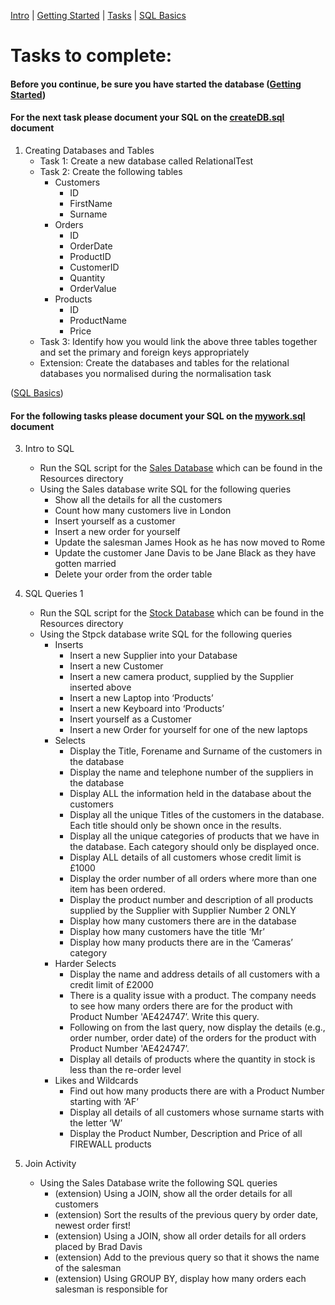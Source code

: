 [Intro](./README.md) | [Getting Started](./Getting%20Started.md) | [Tasks](./Tasks.md) | [SQL Basics](./sqlbasics.md)

# Tasks to complete:     

#### Before you continue, be sure you have started the database ([Getting Started](./Getting%20Started.md))

#### For the next task please document your SQL on the [createDB.sql](./createDB.sql) document
1. Creating Databases and Tables
   - Task 1: Create a new database called RelationalTest
   - Task 2: Create the following tables
      - Customers
           - ID
           - FirstName
           - Surname
      - Orders
           - ID
           - OrderDate
           - ProductID
           - CustomerID
           - Quantity
           - OrderValue
      - Products
           - ID
           - ProductName
           - Price
   - Task 3: Identify how you would link the above three tables together and set the primary and foreign keys appropriately
   - Extension: Create the databases and tables for the relational databases you normalised during the normalisation task

([SQL Basics](./sqlbasics.md))

#### For the following tasks please document your SQL on the [mywork.sql](./mywork.sql) document

3. Intro to SQL
   - Run the SQL script for the [Sales Database](./Resources/Sales_db_script%20(MySQL).sql) which can be found in the Resources directory
   - Using the Sales database write SQL for the following queries
      - Show all the details for all the customers
      - Count how many customers live in London
      - Insert yourself as a customer
      - Insert a new order for yourself
      - Update the salesman James Hook as he has now moved to Rome
      - Update the customer Jane Davis to be Jane Black as they have gotten married
      - Delete your order from the order table


4. SQL Queries 1
   - Run the SQL script for the  [Stock Database](./Resources/stock_script%20(MySQL).sql) which can be found in the Resources directory
   - Using the Stpck database write SQL for the following queries
      - Inserts
         - Insert a new Supplier into your Database
         - Insert a new Customer
         - Insert a new camera product, supplied by the Supplier inserted above
         - Insert a new Laptop into ‘Products’
         - Insert a new Keyboard into ‘Products’
         - Insert yourself as a Customer
         - Insert a new Order for yourself for one of the new laptops
      - Selects
         - Display the Title, Forename and Surname of the customers in the database
         - Display the name and telephone number of the suppliers in the database
         - Display ALL the information held in the database about the customers
         - Display all the unique Titles of the customers in the database.  Each title should only be shown once in the results.
         - Display all the unique categories of products that we have in the database.  Each category should only be displayed once.
         - Display ALL details of all customers whose credit limit is £1000
         - Display the order number of all orders where more than one item has been ordered.
         - Display the product number and description of all products supplied by the Supplier with Supplier Number 2 ONLY
         - Display how many customers there are in the database
         - Display how many customers have the title ‘Mr’
         - Display how many products there are in the ‘Cameras’ category
      - Harder Selects
         - Display the name and address details of all customers with a credit limit of £2000
         - There is a quality issue with a product.  The company needs to see how many orders there are for the product with Product Number 'AE424747’.  Write this query.
         - Following on from the last query, now display the details (e.g., order number, order date) of the orders for the product with Product Number 'AE424747’.  
         - Display all details of products where the quantity in stock is less than the re-order level
      - Likes and Wildcards
         - Find out how many products there are with a Product Number starting with ‘AF’
         - Display all details of all customers whose surname starts with the letter ‘W’
         - Display the Product Number, Description and Price of all FIREWALL products

5. Join Activity
   - Using the Sales Database write the following SQL queries
      - (extension) Using a JOIN, show all the order details for all customers
      - (extension) Sort the results of the previous query by order date, newest order first!
      - (extension) Using a JOIN, show all order details for all orders placed by Brad Davis
      - (extension) Add to the previous query so that it shows the name of the salesman
      - (extension) Using GROUP BY, display how many orders each salesman is responsible for
